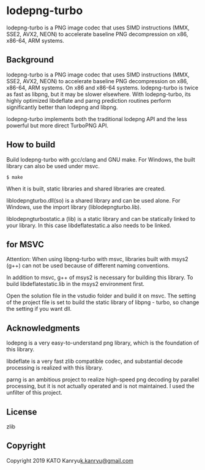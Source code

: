 # lodepng-turbo
lodepng-turbo is a PNG image codec that uses SIMD instructions (MMX, SSE2, AVX2, NEON) to accelerate baseline PNG decompression on x86, x86-64, ARM systems.

## Background
lodepng-turbo is a PNG image codec that uses SIMD instructions (MMX, SSE2, AVX2, NEON) 
to accelerate baseline PNG decompression on x86, x86-64, ARM systems. 
On x86 and x86-64 systems. lodepng-turbo is twice as fast as libpng, but it may be slower elsewhere. 
With lodepng-turbo, its highly optimized libdeflate and parng prediction routines perform significantly better than lodepng and libpng.

lodepng-turbo implements both the traditional lodepng API and the less powerful but more direct TurboPNG API.

## How to build

Build lodepng-turbo with gcc/clang and GNU make.
For Windows, the built library can also be used under msvc.

```shell
$ make
```
When it is built, static libraries and shared libraries are created.

liblodepngturbo.dll(so) is a shared library and can be used alone. For Windows, use the import library (liblodepngturbo.lib).

liblodepngturbostatic.a (lib) is a static library and can be statically linked to your library. In this case libdeflatestatic.a also needs to be linked.

## for MSVC

Attention: When using libpng-turbo with msvc, libraries built with msys2 (g++) can not be used because of different naming conventions.

In addition to msvc, g++ of msys2 is necessary for building this library.
To build libdeflatestatic.lib in the msys2 environment first.

Open the solution file in the vstudio folder and build it on msvc. The setting of the project file is set to build the static library of libpng - turbo, so change the setting if you want dll.

## Acknowledgments

lodepng is a very easy-to-understand png library, which is the foundation of this library.

libdeflate is a very fast zlib compatible codec, and substantial decode processing is realized with this library.

parng is an ambitious project to realize high-speed png decoding by parallel processing, but it is not actually operated and is not maintained. I used the unfilter of this project.

## License

zlib

## Copyright

Copyright 2019 KATO Kanryu<k.kanryu@gmail.com>

